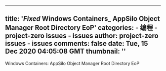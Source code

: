 
---
title: '_Fixed_ Windows Containers_ AppSilo Object Manager Root Directory EoP'
categories: 
    - 编程
    - project-zero issues - issues
author: project-zero issues - issues
comments: false
date: Tue, 15 Dec 2020 04:05:08 GMT
thumbnail: ''
---

<div>   
Windows Containers: AppSilo Object Manager Root Directory EoP  
</div>
            
